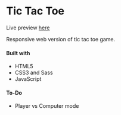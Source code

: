 # Tic Tac Toe
Live preview [here](https://ikmano.github.io/tic-tac-toe/)

Responsive web version of tic tac toe game.

#### Built with ####
* HTML5
* CSS3 and Sass
* JavaScript

#### To-Do ####
* Player vs Computer mode


